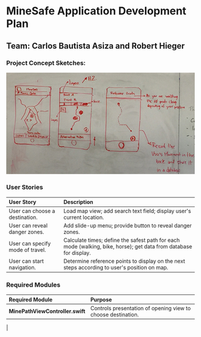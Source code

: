 # MineSafe Application Development Plan

## Team: Carlos Bautista Asiza and Robert Hieger

### Project Concept Sketches:

![MineSafe Sketches](photo-assets/app-sketches.jpg "Application Sketches")

### User Stories

| User Story | Description |
|:---------- |:----------- |
| User can choose a destination.      | Load map view; add search text field; display user's current location.    |
| User can reveal danger zones.        | Add slide-up menu; provide button to reveal danger zones.   |
| User can specify mode of travel. | Calculate times; define the safest path for each mode (walking, bike, horse); get data from database for display.                        |
| User can start navigation.  | Determine reference points to display on the next steps according to user's position on map.         |

### Required Modules

| Required Module | Purpose |
|:--------------- |:------- |
| **MinePathViewController.swift** | Controls presentation of opening view to choose destination. |
| 
